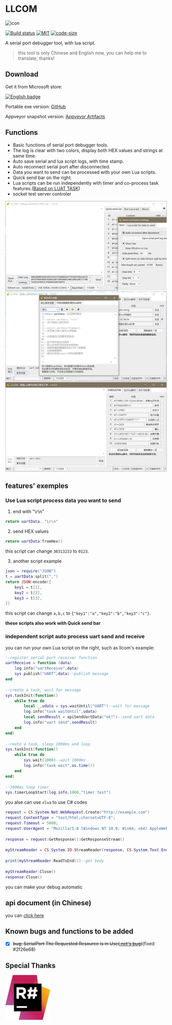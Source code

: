 # LLCOM

![icon](/llcom/llcom.ico)

[![Build status](https://ci.appveyor.com/api/projects/status/telji5j8r0v5001c?svg=true)](https://ci.appveyor.com/project/chenxuuu/llcom)
[![MIT](https://img.shields.io/static/v1.svg?label=license&message=Apache+2&color=blue)](https://github.com/chenxuuu/llcom/blob/master/LICENSE)
[![code-size](https://img.shields.io/github/languages/code-size/chenxuuu/llcom.svg)](https://github.com/chenxuuu/llcom/archive/master.zip)

A serial port debugger tool, with lua script.

> this tool is only Chinese and English now, you can help me to translate, thanks!

## Download

Get it from Microsoft store:

<a href='//www.microsoft.com/store/apps/9PMPB0233S0S?cid=storebadge&ocid=badge'><img src='https://developer.microsoft.com/store/badges/images/English_get-it-from-MS.png' alt='English badge' width='160'/></a>

Portable exe version: [GitHub](https://github.com/chenxuuu/llcom/releases/latest)

Appveyor snapshot version: [Appveyor Artifacts](https://ci.appveyor.com/project/chenxuuu/llcom/build/artifacts)

## Functions

- Basic functions of serial port debugger tools.
- The log is clear with two colors, display both HEX values and strings at same time.
- Auto save serial and lua script logs, with time stamp.
- Auto reconnect serial port after disconnected.
- Data you want to send can be processed with your own Lua scripts.
- Quick send bar on the right.
- Lua scripts can be run independently with timer and co-process task features.([Based on LUAT TASK](http://wiki.openluat.com/doc/luatFramework/))
- socket test server controler

![screenEN](/screenEN.png)
![screen2](/screen2.jpg)
![screen3](/screen3.png)

## features' exemples

### Use Lua script process data you want to send

1. end with "\r\n"

```lua
return uartData.."\r\n"
```

2. send HEX values

```lua
return uartData:fromHex()
```

this script can change `30313233` to `0123`.

3. another script example

```lua
json = require("JSON")
t = uartData:split(",")
return JSON:encode({
    key1 = t[1],
    key2 = t[2],
    key3 = t[3],
})
```

this script can change `a,b,c` to `{"key1":"a","key2":"b","key3":"c"}`.

**these scripts also work with Quick send bar**

### independent script auto process uart sand and receive

you can run your own Lua script on the right, such as llcom's example:

```lua
--register serial port receiver function
uartReceive = function (data)
    log.info("uartReceive",data)
    sys.publish("UART",data)--publish message
end

--create a task, wait for message
sys.taskInit(function()
    while true do
        local _,udata = sys.waitUntil("UART")--wait for message
        log.info("task waitUntil",udata)
        local sendResult = apiSendUartData("ok!")--send uart data
        log.info("uart send",sendResult)
    end
end)

--reate a task, sleep 1000ms and loop
sys.taskInit(function()
    while true do
        sys.wait(1000)--wait 1000ms
        log.info("task wait",os.time())
    end
end)

--1000ms loop timer
sys.timerLoopStart(log.info,1000,"timer test")
```

you alse can use `xlua` to use C# codes

```lua
request = CS.System.Net.WebRequest.Create("http://example.com")
request.ContentType = "text/html;charset=UTF-8";
request.Timeout = 5000;
request.UserAgent = "Mozilla/5.0 (Windows NT 10.0; Win64; x64) AppleWebKit/537.36 (KHTML, like Gecko) Chrome/71.0.3578.98 Safari/537.36 Vivaldi/2.2.1388.37";

response = request:GetResponse():GetResponseStream()

myStreamReader = CS.System.IO.StreamReader(response, CS.System.Text.Encoding.UTF8);

print(myStreamReader:ReadToEnd())--get body

myStreamReader:Close()
response:Close()
```

you can make your debug automatic

## api document (in Chinese)

you can [click here](https://github.com/chenxuuu/llcom/blob/master/LuaApi.md)

## Known bugs and functions to be added

- [x] ~~bug: SerialPort The Requested Resource is in Use([.net's bug](https://github.com/dotnet/corefx/issues/39464))~~(fixed #2f26e68)

## Special Thanks

[![icon-resharper](/icon-resharper.svg)](https://www.jetbrains.com/?from=LLCOM)

